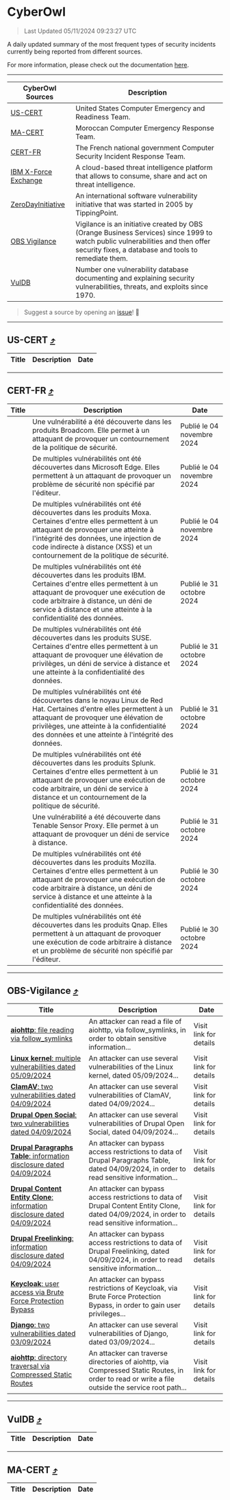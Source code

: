 
 <div id='top'></div>

# CyberOwl

 > Last Updated 05/11/2024 09:23:27 UTC
 
 A daily updated summary of the most frequent types of security incidents currently being reported from different sources.
 
 For more information, please check out the documentation [here](./docs/README.md).
 
 ---
 |CyberOwl Sources|Description|
 |---|---|
 |[US-CERT](#us-cert-arrow_heading_up)|United States Computer Emergency and Readiness Team.|
 |[MA-CERT](#ma-cert-arrow_heading_up)|Moroccan Computer Emergency Response Team.|
 |[CERT-FR](#cert-fr-arrow_heading_up)|The French national government Computer Security Incident Response Team.|
 |[IBM X-Force Exchange](#ibmcloud-arrow_heading_up)|A cloud-based threat intelligence platform that allows to consume, share and act on threat intelligence.|
 |[ZeroDayInitiative](#zerodayinitiative-arrow_heading_up)|An international software vulnerability initiative that was started in 2005 by TippingPoint.|
 |[OBS Vigilance](#obs-vigilance-arrow_heading_up)|Vigilance is an initiative created by OBS (Orange Business Services) since 1999 to watch public vulnerabilities and then offer security fixes, a database and tools to remediate them.|
 |[VulDB](#vuldb-arrow_heading_up)|Number one vulnerability database documenting and explaining security vulnerabilities, threats, and exploits since 1970.|
 
 > Suggest a source by opening an [issue](https://github.com/karimhabush/cyberowl/issues)! :raised_hands:
 ---

## US-CERT [:arrow_heading_up:](#cyberowl)

 |Title|Description|Date|
 |---|---|---|
 
 ---

## CERT-FR [:arrow_heading_up:](#cyberowl)

 |Title|Description|Date|
 |---|---|---|
 |[](https://www.cert.ssi.gouv.fr/avis/CERTFR-2024-AVI-0942/)|Une vulnérabilité a été découverte dans les produits Broadcom. Elle permet à un attaquant de provoquer un contournement de la politique de sécurité.|Publié le 04 novembre 2024|
 |[](https://www.cert.ssi.gouv.fr/avis/CERTFR-2024-AVI-0941/)|De multiples vulnérabilités ont été découvertes dans Microsoft Edge. Elles permettent à un attaquant de provoquer un problème de sécurité non spécifié par l'éditeur.|Publié le 04 novembre 2024|
 |[](https://www.cert.ssi.gouv.fr/avis/CERTFR-2024-AVI-0940/)|De multiples vulnérabilités ont été découvertes dans les produits Moxa. Certaines d'entre elles permettent à un attaquant de provoquer une atteinte à l'intégrité des données, une injection de code indirecte à distance (XSS) et un contournement de la politique de sécurité.|Publié le 04 novembre 2024|
 |[](https://www.cert.ssi.gouv.fr/avis/CERTFR-2024-AVI-0939/)|De multiples vulnérabilités ont été découvertes dans les produits IBM. Certaines d'entre elles permettent à un attaquant de provoquer une exécution de code arbitraire à distance, un déni de service à distance et une atteinte à la confidentialité des données.|Publié le 31 octobre 2024|
 |[](https://www.cert.ssi.gouv.fr/avis/CERTFR-2024-AVI-0938/)|De multiples vulnérabilités ont été découvertes dans les produits SUSE. Certaines d'entre elles permettent à un attaquant de provoquer une élévation de privilèges, un déni de service à distance et une atteinte à la confidentialité des données.|Publié le 31 octobre 2024|
 |[](https://www.cert.ssi.gouv.fr/avis/CERTFR-2024-AVI-0937/)|De multiples vulnérabilités ont été découvertes dans le noyau Linux de Red Hat. Certaines d'entre elles permettent à un attaquant de provoquer une élévation de privilèges, une atteinte à la confidentialité des données et une atteinte à l'intégrité des données.|Publié le 31 octobre 2024|
 |[](https://www.cert.ssi.gouv.fr/avis/CERTFR-2024-AVI-0936/)|De multiples vulnérabilités ont été découvertes dans les produits Splunk. Certaines d'entre elles permettent à un attaquant de provoquer une exécution de code arbitraire, un déni de service à distance et un contournement de la politique de sécurité.|Publié le 31 octobre 2024|
 |[](https://www.cert.ssi.gouv.fr/avis/CERTFR-2024-AVI-0935/)|Une vulnérabilité a été découverte dans Tenable Sensor Proxy. Elle permet à un attaquant de provoquer un déni de service à distance.|Publié le 31 octobre 2024|
 |[](https://www.cert.ssi.gouv.fr/avis/CERTFR-2024-AVI-0934/)|De multiples vulnérabilités ont été découvertes dans les produits Mozilla. Certaines d'entre elles permettent à un attaquant de provoquer une exécution de code arbitraire à distance, un déni de service à distance et une atteinte à la confidentialité des données.|Publié le 30 octobre 2024|
 |[](https://www.cert.ssi.gouv.fr/avis/CERTFR-2024-AVI-0933/)|De multiples vulnérabilités ont été découvertes dans les produits Qnap. Elles permettent à un attaquant de provoquer une exécution de code arbitraire à distance et un problème de sécurité non spécifié par l'éditeur.|Publié le 30 octobre 2024|
 
 ---

## OBS-Vigilance [:arrow_heading_up:](#cyberowl)

 |Title|Description|Date|
 |---|---|---|
 |[<a href="https://vigilance.fr/vulnerability/aiohttp-file-reading-via-follow-symlinks-43435" class="noirorange"><b>aiohttp</b>: file reading via follow_symlinks</a>](https://vigilance.fr/vulnerability/aiohttp-file-reading-via-follow-symlinks-43435)|An attacker can read a file of aiohttp, via follow_symlinks, in order to obtain sensitive information...|Visit link for details|
 |[<a href="https://vigilance.fr/vulnerability/Linux-kernel-multiple-vulnerabilities-dated-05-09-2024-45084" class="noirorange"><b>Linux kernel</b>: multiple vulnerabilities dated 05/09/2024</a>](https://vigilance.fr/vulnerability/Linux-kernel-multiple-vulnerabilities-dated-05-09-2024-45084)|An attacker can use several vulnerabilities of the Linux kernel, dated 05/09/2024...|Visit link for details|
 |[<a href="https://vigilance.fr/vulnerability/ClamAV-two-vulnerabilities-dated-04-09-2024-45079" class="noirorange"><b>ClamAV</b>: two vulnerabilities dated 04/09/2024</a>](https://vigilance.fr/vulnerability/ClamAV-two-vulnerabilities-dated-04-09-2024-45079)|An attacker can use several vulnerabilities of ClamAV, dated 04/09/2024...|Visit link for details|
 |[<a href="https://vigilance.fr/vulnerability/Drupal-Open-Social-two-vulnerabilities-dated-04-09-2024-45076" class="noirorange"><b>Drupal Open Social</b>: two vulnerabilities dated 04/09/2024</a>](https://vigilance.fr/vulnerability/Drupal-Open-Social-two-vulnerabilities-dated-04-09-2024-45076)|An attacker can use several vulnerabilities of Drupal Open Social, dated 04/09/2024...|Visit link for details|
 |[<a href="https://vigilance.fr/vulnerability/Drupal-Paragraphs-Table-information-disclosure-dated-04-09-2024-45075" class="noirorange"><b>Drupal Paragraphs Table</b>: information disclosure dated 04/09/2024</a>](https://vigilance.fr/vulnerability/Drupal-Paragraphs-Table-information-disclosure-dated-04-09-2024-45075)|An attacker can bypass access restrictions to data of Drupal Paragraphs Table, dated 04/09/2024, in order to read sensitive information...|Visit link for details|
 |[<a href="https://vigilance.fr/vulnerability/Drupal-Content-Entity-Clone-information-disclosure-dated-04-09-2024-45074" class="noirorange"><b>Drupal Content Entity Clone</b>: information disclosure dated 04/09/2024</a>](https://vigilance.fr/vulnerability/Drupal-Content-Entity-Clone-information-disclosure-dated-04-09-2024-45074)|An attacker can bypass access restrictions to data of Drupal Content Entity Clone, dated 04/09/2024, in order to read sensitive information...|Visit link for details|
 |[<a href="https://vigilance.fr/vulnerability/Drupal-Freelinking-information-disclosure-dated-04-09-2024-45073" class="noirorange"><b>Drupal Freelinking</b>: information disclosure dated 04/09/2024</a>](https://vigilance.fr/vulnerability/Drupal-Freelinking-information-disclosure-dated-04-09-2024-45073)|An attacker can bypass access restrictions to data of Drupal Freelinking, dated 04/09/2024, in order to read sensitive information...|Visit link for details|
 |[<a href="https://vigilance.fr/vulnerability/Keycloak-user-access-via-Brute-Force-Protection-Bypass-45071" class="noirorange"><b>Keycloak</b>: user access via Brute Force Protection Bypass</a>](https://vigilance.fr/vulnerability/Keycloak-user-access-via-Brute-Force-Protection-Bypass-45071)|An attacker can bypass restrictions of Keycloak, via Brute Force Protection Bypass, in order to gain user privileges...|Visit link for details|
 |[<a href="https://vigilance.fr/vulnerability/Django-two-vulnerabilities-dated-03-09-2024-45069" class="noirorange"><b>Django</b>: two vulnerabilities dated 03/09/2024</a>](https://vigilance.fr/vulnerability/Django-two-vulnerabilities-dated-03-09-2024-45069)|An attacker can use several vulnerabilities of Django, dated 03/09/2024...|Visit link for details|
 |[<a href="https://vigilance.fr/vulnerability/aiohttp-directory-traversal-via-Compressed-Static-Routes-45065" class="noirorange"><b>aiohttp</b>: directory traversal via Compressed Static Routes</a>](https://vigilance.fr/vulnerability/aiohttp-directory-traversal-via-Compressed-Static-Routes-45065)|An attacker can traverse directories of aiohttp, via Compressed Static Routes, in order to read or write a file outside the service root path...|Visit link for details|
 
 ---

## VulDB [:arrow_heading_up:](#cyberowl)

 |Title|Description|Date|
 |---|---|---|
 
 ---

## MA-CERT [:arrow_heading_up:](#cyberowl)

 |Title|Description|Date|
 |---|---|---|
 